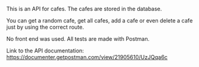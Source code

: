 This is an API for cafes. The cafes are stored in the database.

You can get a random cafe, get all cafes, add a cafe or even delete a cafe just by using the correct route.

No front end was used. All tests are made with Postman.

Link to the API documentation: https://documenter.getpostman.com/view/21905610/UzJQqa6c
